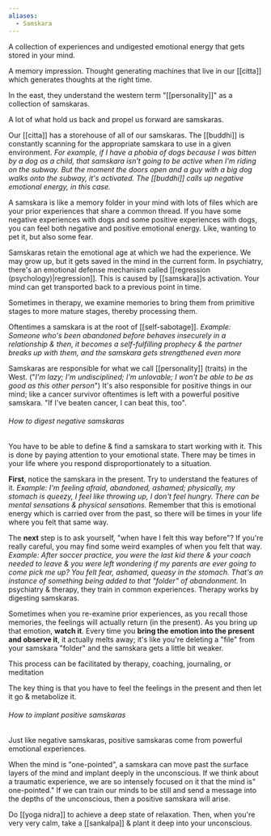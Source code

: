 ```yaml
---
aliases:
  - Samskara
---
```

A collection of experiences and undigested emotional energy that gets stored in your mind.

A memory impression. Thought generating machines that live in our [[citta]] which generates thoughts at the right time.

In the east, they understand the western term "[[personality]]" as a collection of samskaras.

A lot of what hold us back and propel us forward are samskaras.

Our [[citta]] has a storehouse of all of our samskaras. The [[buddhi]] is constantly scanning for the appropriate samskara to use in a given environment.
	*For example, if I have a phobia of dogs because I was bitten by a dog as a child, that samskara isn't going to be active when I'm riding on the subway. But the moment the doors open and a guy with a big dog walks onto the subway, it's activated. The [[buddhi]] calls up negative emotional energy, in this case.*

A samskara is like a memory folder in your mind with lots of files which are your prior experiences that share a common thread. If you have some negative experiences with dogs and some positive experiences with dogs, you can feel both negative and positive emotional energy. Like, wanting to pet it, but also some fear.

Samskaras retain the emotional age at which we had the experience. We may grow up, but it gets saved in the mind in the current form.
In psychiatry, there's an emotional defense mechanism called [[regression (psychology)|regression]]. This is caused by [[samskara]]s activation. Your mind can get transported back to a previous point in time.

Sometimes in therapy, we examine memories to bring them from primitive stages to more mature stages, thereby processing them.

Oftentimes a samskara is at the root of [[self-sabotage]].
	*Example: Someone who's been abandoned before behaves insecurely in a relationship & then, it becomes a self-fulfilling prophecy & the partner breaks up with them, and the samskara gets strengthened even more*

Samskaras are responsible for what we call [[personality]] (traits) in the West. ("*I'm lazy; I'm undisciplined; I'm unlovable; I won't be able to be as good as this other person*")
It's also responsible for positive things in our mind; like a cancer survivor oftentimes is left with a powerful positive samskara. "If I've beaten cancer, I can beat this, too".

###### How to digest negative samskaras
You have to be able to define & find a samskara to start working with it. This is done by paying attention to your emotional state. There may be times in your life where you respond disproportionately to a situation.

**First**, notice the samskara in the present. Try to understand the features of it.
	*Example: I'm feeling afraid, abandoned, ashamed; physically, my stomach is queezy, I feel like throwing up, I don't feel hungry. There can be mental sensations & physical sensations.*
Remember that this is emotional energy which is carried over from the past, so there will be times in your life where you felt that same way.

The **next** step is to ask yourself, "when have I felt this way before"? If you're really careful, you may find some weird examples of when you felt that way.
	*Example: After soccer practice, you were the last kid there & your coach needed to leave & you were left wondering if my parents are ever going to come pick me up? You felt fear, ashamed, queasy in the stomach. That's an instance of something being added to that "folder" of abandonment.*
In psychiatry & therapy, they train in common experiences. Therapy works by digesting samskaras.

Sometimes when you re-examine prior experiences, as you recall those memories, the feelings will actually return (in the present). As you bring up that emotion, **watch it**. Every time you **bring the emotion into the present and observe it**, it actually melts away; it's like you're deleting a "file" from your samskara "folder" and the samskara gets a little bit weaker.

This process can be facilitated by therapy, coaching, journaling, or meditation

The key thing is that you have to feel the feelings in the present and then let it go & metabolize it.

###### How to implant positive samskaras
Just like negative samskaras, positive samskaras come from powerful emotional experiences.

When the mind is "one-pointed", a samskara can move past the surface layers of the mind and implant deeply in the unconscious. If we think about a traumatic experience, we are so intensely focused on it that the mind is" one-pointed." If we can train our minds to be still and send a message into the depths of the unconscious, then a positive samskara will arise.

Do [[yoga nidra]] to achieve a deep state of relaxation. Then, when you're very very calm, take a [[sankalpa]] & plant it deep into your unconscious.